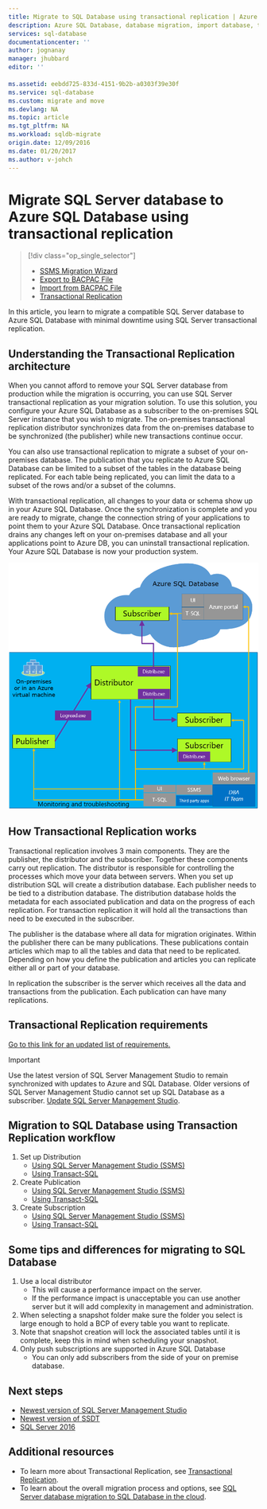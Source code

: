 ```yaml
---
title: Migrate to SQL Database using transactional replication | Azure
description: Azure SQL Database, database migration, import database, transactional replication
services: sql-database
documentationcenter: ''
author: jognanay
manager: jhubbard
editor: ''

ms.assetid: eebdd725-833d-4151-9b2b-a0303f39e30f
ms.service: sql-database
ms.custom: migrate and move
ms.devlang: NA
ms.topic: article
ms.tgt_pltfrm: NA
ms.workload: sqldb-migrate
origin.date: 12/09/2016
ms.date: 01/20/2017
ms.author: v-johch
---
```


# Migrate SQL Server database to Azure SQL Database using transactional replication

> [!div class="op_single_selector"]
>- [SSMS Migration Wizard](./sql-database-cloud-migrate-compatible-using-ssms-migration-wizard.md)
>- [Export to BACPAC File](./sql-database-cloud-migrate-compatible-export-bacpac-ssms.md)
>- [Import from BACPAC File](./sql-database-cloud-migrate-compatible-import-bacpac-ssms.md)
>- [Transactional Replication](./sql-database-cloud-migrate-compatible-using-transactional-replication.md)

In this article, you learn to migrate a compatible SQL Server database to Azure SQL Database with minimal downtime using SQL Server transactional replication.

## Understanding the Transactional Replication architecture
When you cannot afford to remove your SQL Server database from production while the migration is occurring, you can use SQL Server transactional replication as your migration solution. To use this solution, you configure your Azure SQL Database as a subscriber to the on-premises SQL Server instance that you wish to migrate. The on-premises transactional replication distributor synchronizes data from the on-premises database to be synchronized (the publisher) while new transactions continue occur. 

You can also use transactional replication to migrate a subset of your on-premises database. The publication that you replicate to Azure SQL Database can be limited to a subset of the tables in the database being replicated. For each table being replicated, you can limit the data to a subset of the rows and/or a subset of the columns.

With transactional replication, all changes to your data or schema show up in your Azure SQL Database. Once the synchronization is complete and you are ready to migrate, change the connection string of your applications to point them to your Azure SQL Database. Once transactional replication drains any changes left on your on-premises database and all your applications point to Azure DB, you can uninstall transactional replication. Your Azure SQL Database is now your production system.

 ![SeedCloudTR diagram](./media/sql-database-cloud-migrate/SeedCloudTR.png)

## How Transactional Replication works

Transactional replication involves 3 main components. They are the publisher, the distributor and the subscriber. Together these components carry out replication. 
The distributor is responsible for controlling the processes which move your data between servers. When you set up distribution SQL will create a distribution database. Each publisher needs to be tied to a distribution database. The distribution database holds the metadata for each associated publication and data on the progress of each replication. For transaction replication it will hold all the transactions than need to be executed in the subscriber.

The publisher is the database where all data for migration originates. Within the publisher there can be many publications. These publications contain articles which map to all the tables and data that need to be replicated. Depending on how you define the publication and articles you can replicate either all or part of your database. 

In replication the subscriber is the server which receives all the data and transactions from the publication. Each publication can have many replications.

## Transactional Replication requirements
[Go to this link for an updated list of requirements.](https://msdn.microsoft.com/zh-cn/library/mt589530.aspx)
> [!IMPORTANT]
> Use the latest version of SQL Server Management Studio to remain synchronized with updates to Azure and SQL Database. Older versions of SQL Server Management Studio cannot set up SQL Database as a subscriber. [Update SQL Server Management Studio](https://msdn.microsoft.com/zh-cn/library/mt238290.aspx).
> 

## Migration to SQL Database using Transaction Replication workflow

1. Set up Distribution
   -  [Using SQL Server Management Studio (SSMS)](https://msdn.microsoft.com/zh-cn/library/ms151192.aspx#Anchor_1)
   -  [Using Transact-SQL](https://msdn.microsoft.com/zh-cn/library/ms151192.aspx#Anchor_2)
2. Create Publication
   -  [Using SQL Server Management Studio (SSMS)](https://msdn.microsoft.com/zh-cn/library/ms151160.aspx#Anchor_1)
   -  [Using Transact-SQL](https://msdn.microsoft.com/zh-cn/library/ms151160.aspx#Anchor_2)
3. Create Subscription
   -  [Using SQL Server Management Studio (SSMS)](https://msdn.microsoft.com/zh-cn/library/ms152566.aspx#Anchor_0)
   -  [Using Transact-SQL](https://msdn.microsoft.com/zh-cn/library/ms152566.aspx#Anchor_1)

## Some tips and differences for migrating to SQL Database

1. Use a local distributor 
   - This will cause a performance impact on the server. 
   - If the performance impact is unacceptable you can use another server but it will add complexity in management and administration.
2. When selecting a snapshot folder make sure the folder you select is large enough to hold a BCP of every table you want to replicate. 
3. Note that snapshot creation will lock the associated tables until it is complete, keep this in mind when scheduling your snapshot. 
4. Only push subscriptions are supported in Azure SQL Database
   - You can only add subscribers from the side of your on premise database.

## Next steps

- [Newest version of SQL Server Management Studio](https://msdn.microsoft.com/zh-cn/library/mt238290.aspx)
- [Newest version of SSDT](https://msdn.microsoft.com/zh-cn/library/mt204009.aspx)
- [SQL Server 2016 ](https://www.microsoft.com/en-us/cloud-platform/sql-server)

## Additional resources
* To learn more about Transactional Replication, see [Transactional Replication](https://msdn.microsoft.com/zh-cn/library/mt589530.aspx).
* To learn about the overall migration process and options, see [SQL Server database migration to SQL Database in the cloud](./sql-database-cloud-migrate.md).